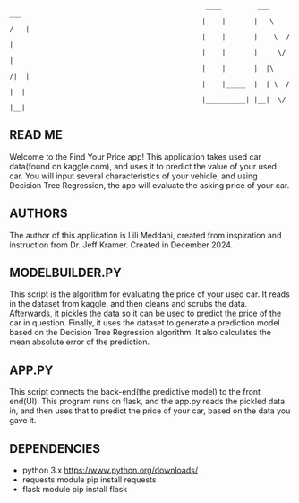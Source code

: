                                                      ____         ___      ___
                                                    |    |       |   \    /   |
                                                    |    |       |    \  /    |
                                                    |    |       |     \/     |
                                                    |    |       |  |\    /|  |
                                                    |    |_____  |  | \  / |  |
                                                    |__________| |__|  \/  |__|

READ ME
----------
Welcome to the Find Your Price app! This application takes used car data(found on kaggle.com), and uses it to predict the value of your used car. You will input several characteristics of your vehicle, and using Decision Tree Regression, the app will evaluate the asking price of your car.

AUTHORS
---------
The author of this application is Lili Meddahi, created from inspiration and instruction from Dr. Jeff Kramer. Created in December 2024.

MODELBUILDER.PY
-----------------
This script is the algorithm for evaluating the price of your used car. It reads in the dataset from kaggle, and then cleans and scrubs the data. Afterwards, it pickles the data so it can be used to predict the price of the car in question. Finally, it uses the dataset to generate a prediction model based on the Decision Tree Regression algorithm. It also calculates the mean absolute error of the prediction.

APP.PY
--------
This script connects the back-end(the predictive model) to the front end(UI). This program runs on flask, and the app.py reads the pickled data in, and then uses that to predict the price of your car, based on the data you gave it.

DEPENDENCIES
----------------
- python 3.x
    https://www.python.org/downloads/
- requests module 
    pip install requests
- flask module
    pip install flask

